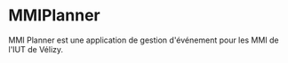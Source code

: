# MMIPlanner

MMI Planner est une application de gestion d'événement pour les MMI de l'IUT de Vélizy.
